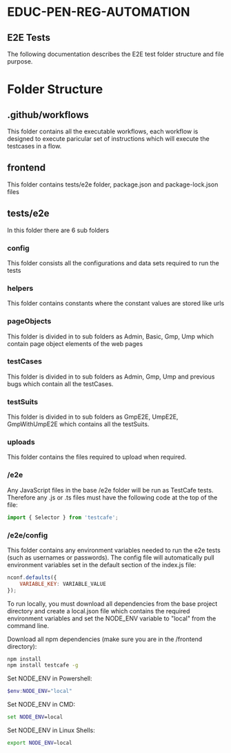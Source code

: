 # EDUC-PEN-REG-AUTOMATION
## E2E Tests
The following documentation describes the E2E test folder structure and file purpose.

# Folder Structure

## .github/workflows
This folder contains all the executable workflows, each workflow is designed to execute paricular set of instructions which will execute the testcases in a flow.

## frontend
This folder contains tests/e2e folder, package.json and package-lock.json files

## tests/e2e
In this folder there are 6 sub folders 
### config
This folder consists all the configurations and data sets required to run the tests

### helpers
This folder contains constants where the constant values are stored like urls

### pageObjects
This folder is divided in to sub folders as Admin, Basic, Gmp, Ump which contain page object elements of the web pages

### testCases
This folder is divided in to sub folders  as Admin, Gmp, Ump and previous bugs which contain all the testCases.

### testSuits
This folder is divided in to sub folders as GmpE2E, UmpE2E, GmpWithUmpE2E which contains all the testSuits.

### uploads
This folder contains the files required to upload when required.



### /e2e
Any JavaScript files in the base /e2e folder will be run as TestCafe tests. Therefore any .js or .ts files must have the following code at the top of the file:
``` javascript
import { Selector } from 'testcafe';
```

### /e2e/config
This folder contains any environment variables needed to run the e2e tests (such as usernames or passwords). The config file will automatically pull environment variables set in the default section of the index.js file:
``` javascript
nconf.defaults({
    VARIABLE_KEY: VARIABLE_VALUE
});
```

To run locally, you must download all dependencies from the base project directory and create a local.json file which contains the required environment variables and set the NODE_ENV variable to "local" from the command line.

Download all npm dependencies (make sure you are in the /frontend directory):
``` bash
npm install
npm install testcafe -g
```

Set NODE_ENV in Powershell:
``` powershell
$env:NODE_ENV="local"
```

Set NODE_ENV in CMD:
``` cmd
set NODE_ENV=local
```

Set NODE_ENV in Linux Shells:
``` bash
export NODE_ENV=local
```